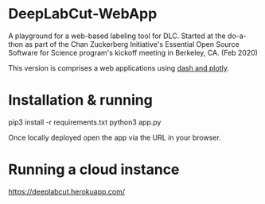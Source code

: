 # DeepLabCut-WebApp

  A playground for a web-based labeling tool for DLC. Started at the do-a-thon as part of the Chan Zuckerberg Initiative's Essential Open Source Software for Science program's kickoff meeting in Berkeley, CA. (Feb 2020)
  
This version is comprises a web applications using [dash and plotly](https://dash.plotly.com/).

# Installation & running

pip3 install -r requirements.txt
python3 app.py

Once locally deployed open the app via the URL in your browser. 

# Running a cloud instance

  https://deeplabcut.herokuapp.com/
